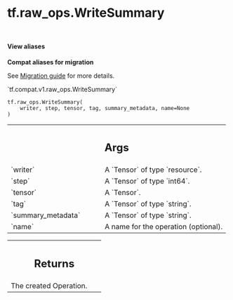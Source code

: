 <div itemscope itemtype="http://developers.google.com/ReferenceObject">
<meta itemprop="name" content="tf.raw_ops.WriteSummary" />
<meta itemprop="path" content="Stable" />
</div>

# tf.raw_ops.WriteSummary

<!-- Insert buttons and diff -->

<table class="tfo-notebook-buttons tfo-api nocontent" align="left">

</table>





<section class="expandable">
  <h4 class="showalways">View aliases</h4>
  <p>
<b>Compat aliases for migration</b>
<p>See
<a href="https://www.tensorflow.org/guide/migrate">Migration guide</a> for
more details.</p>
<p>`tf.compat.v1.raw_ops.WriteSummary`</p>
</p>
</section>

<pre class="devsite-click-to-copy prettyprint lang-py tfo-signature-link">
<code>tf.raw_ops.WriteSummary(
    writer, step, tensor, tag, summary_metadata, name=None
)
</code></pre>



<!-- Placeholder for "Used in" -->


<!-- Tabular view -->
 <table class="responsive fixed orange">
<colgroup><col width="214px"><col></colgroup>
<tr><th colspan="2"><h2 class="add-link">Args</h2></th></tr>

<tr>
<td>
`writer`
</td>
<td>
A `Tensor` of type `resource`.
</td>
</tr><tr>
<td>
`step`
</td>
<td>
A `Tensor` of type `int64`.
</td>
</tr><tr>
<td>
`tensor`
</td>
<td>
A `Tensor`.
</td>
</tr><tr>
<td>
`tag`
</td>
<td>
A `Tensor` of type `string`.
</td>
</tr><tr>
<td>
`summary_metadata`
</td>
<td>
A `Tensor` of type `string`.
</td>
</tr><tr>
<td>
`name`
</td>
<td>
A name for the operation (optional).
</td>
</tr>
</table>



<!-- Tabular view -->
 <table class="responsive fixed orange">
<colgroup><col width="214px"><col></colgroup>
<tr><th colspan="2"><h2 class="add-link">Returns</h2></th></tr>
<tr class="alt">
<td colspan="2">
The created Operation.
</td>
</tr>

</table>

